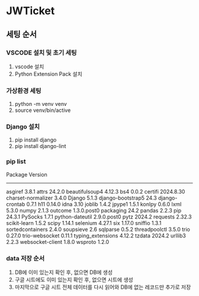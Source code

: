 # JWTicket

## 세팅 순서

### VSCODE 설치 및 초기 세팅
1. vscode 설치
2. Python Extension Pack 설치

### 가상환경 세팅
1. python -m venv venv 
2. source venv/bin/active

### Django 설치
1. pip install django
2. pip install django-lint

### pip list
Package            Version
------------------ -----------
asgiref            3.8.1
attrs              24.2.0
beautifulsoup4     4.12.3
bs4                0.0.2
certifi            2024.8.30
charset-normalizer 3.4.0
Django             5.1.3
django-bootstrap5  24.3
django-crontab     0.7.1
h11                0.14.0
idna               3.10
joblib             1.4.2
jpype1             1.5.1
konlpy             0.6.0
lxml               5.3.0
numpy              2.1.3
outcome            1.3.0.post0
packaging          24.2
pandas             2.2.3
pip                24.3.1
PySocks            1.7.1
python-dateutil    2.9.0.post0
pytz               2024.2
requests           2.32.3
scikit-learn       1.5.2
scipy              1.14.1
selenium           4.27.1
six                1.17.0
sniffio            1.3.1
sortedcontainers   2.4.0
soupsieve          2.6
sqlparse           0.5.2
threadpoolctl      3.5.0
trio               0.27.0
trio-websocket     0.11.1
typing_extensions  4.12.2
tzdata             2024.2
urllib3            2.2.3
websocket-client   1.8.0
wsproto            1.2.0

### data 저장 순서

1. DB에 이미 있는지 확인 후, 없으면 DB에 생성
2. 구글 시트에도 이미 있는지 확인 후, 없으면 시트에 생성
3. 마지막으로 구글 시트 전체 데이터를 다시 읽어와 DB에 없는 레코드만 추가로 저장